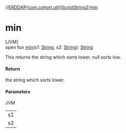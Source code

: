 //[ERDDAP](../../../index.md)/[com.cohort.util](../index.md)/[ScriptString2](index.md)/[min](min.md)

# min

[JVM]\
open fun [min](min.md)(s1: [String](https://docs.oracle.com/en/java/javase/21/docs/api/java.base/java/lang/String.html), s2: [String](https://docs.oracle.com/en/java/javase/21/docs/api/java.base/java/lang/String.html)): [String](https://docs.oracle.com/en/java/javase/21/docs/api/java.base/java/lang/String.html)

This returns the string which sorts lower. null sorts low.

#### Return

the string which sorts lower.

#### Parameters

JVM

| |
|---|
| s1 |
| s2 |